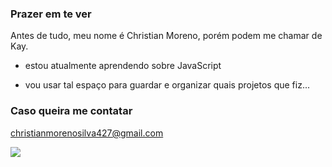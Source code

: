 ### Prazer em te ver

Antes de tudo, meu nome é Christian Moreno, porém podem me chamar de Kay. 

- estou atualmente aprendendo sobre JavaScript

- vou usar tal espaço para guardar e organizar quais projetos que fiz...

### Caso queira me contatar

christianmorenosilva427@gmail.com

![](https://media1.tenor.com/m/BaKk9HardlMAAAAd/to-your-eternity-fushi.gif)
